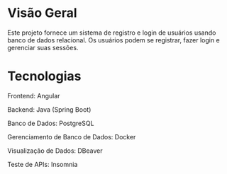 # Visão Geral
Este projeto fornece um sistema de registro e login de usuários usando banco de dados relacional. Os usuários podem se registrar, fazer login e gerenciar suas sessões.

# Tecnologias
Frontend: Angular

Backend: Java (Spring Boot)

Banco de Dados: PostgreSQL

Gerenciamento de Banco de Dados: Docker

Visualização de Dados: DBeaver

Teste de APIs: Insomnia
